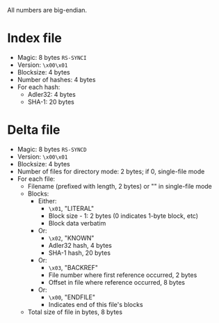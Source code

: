 All numbers are big-endian.

# Index file

* Magic: 8 bytes `RS-SYNCI`
* Version: `\x00\x01`
* Blocksize: 4 bytes
* Number of hashes: 4 bytes
* For each hash:
  * Adler32: 4 bytes
  * SHA-1: 20 bytes

# Delta file

* Magic: 8 bytes `RS-SYNCD`
* Version: `\x00\x01`
* Blocksize: 4 bytes
* Number of files for directory mode: 2 bytes; if 0, single-file mode
* For each file:
  * Filename (prefixed with length, 2 bytes) or "" in single-file mode
  * Blocks:
    * Either:
      * `\x01`, "LITERAL"
      * Block size - 1: 2 bytes (0 indicates 1-byte block, etc)
      * Block data verbatim
    * Or:
      * `\x02`, "KNOWN"
      * Adler32 hash, 4 bytes
      * SHA-1 hash, 20 bytes
    * Or:
      * `\x03`, "BACKREF"
      * File number where first reference occurred, 2 bytes
      * Offset in file where reference occurred, 8 bytes
    * Or:
      * `\x00`, "ENDFILE"
      * Indicates end of this file's blocks
  * Total size of file in bytes, 8 bytes
